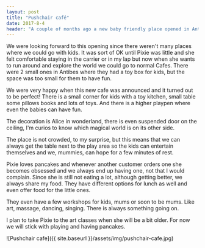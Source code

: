 ```yaml
---
layout: post
title: "Pushchair café"
date: 2017-8-4
header: "A couple of months ago a new baby friendly place opened in Antibes."
---
```

We were looking forward to this opening since there weren't many places where we could go with kids. It was sort of OK until Pixie was little and she felt comfortable staying in the carrier or in my lap but now when she wants to run around and explore the world we could go to normal Cafes. There were 2 small ones in Antibes where they had a toy box for kids, but the space was too small for them to have fun.

We were very happy when this new cafe was announced and it turned out to be perfect!
There is a small corner for kids with a toy kitchen, small table some pillows books and lots of toys. And there is a higher playpen where even the babies can have fun.

The decoration is Alice in wonderland, there is even suspended door on the ceiling, I'm curios to know which magical world is on its other side.

The place is not crowded, to my surprise, but this means that we can always get the table next to the play area so the kids can entertain themselves and we, mummies, can hope for a few minutes of rest. 

Pixie loves pancakes and whenever another customer orders one she becomes obsessed and we always end up having one, not that I would complain. Since she is still not eating a lot, although getting better, we always share my food. They have different options for lunch as well and even offer food for the little ones. 

They even have a few workshops for kids, mums or soon to be mums. Like art, massage, dancing, singing. There is always something going on.

I plan to take Pixie to the art classes when she will be a bit older. For now we will stick with playing and having pancakes. 

![Pushchair cafe]({{ site.baseurl }}/assets/img/pushchair-cafe.jpg)
